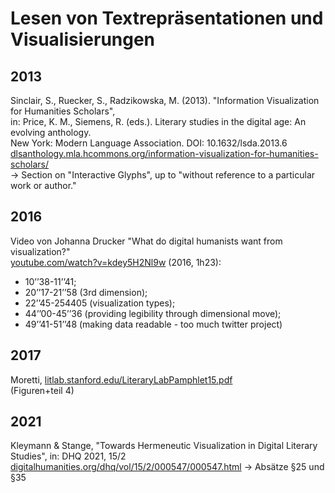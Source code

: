 # Lesen von Textrepräsentationen und Visualisierungen

## 2013
Sinclair, S., Ruecker, S., Radzikowska, M. (2013). "Information Visualization for Humanities Scholars",  
in: Price, K. M., Siemens, R. (eds.). Literary studies in the digital age: An evolving anthology.  
New York: Modern Language Association. DOI: 10.1632/lsda.2013.6  
[dlsanthology.mla.hcommons.org/information-visualization-for-humanities-scholars/](https://dlsanthology.mla.hcommons.org/information-visualization-for-humanities-scholars/)  
-> Section on "Interactive Glyphs", up to "without reference to a particular work or author."


## 2016
Video von Johanna Drucker "What do digital humanists want from visualization?"  
[youtube.com/watch?v=kdey5H2Nl9w](https://www.youtube.com/watch?v=kdey5H2Nl9w) (2016, 1h23):  
-	10’’38-11’’41; 
-	20’’17-21’’58 (3rd dimension); 
-	22’’45-254405 (visualization types); 
-	44’’00-45’’36 (providing legibility through dimensional move); 
-	49’’41-51’’48 (making data readable - too much twitter project)

## 2017
Moretti, [litlab.stanford.edu/LiteraryLabPamphlet15.pdf](https://litlab.stanford.edu/LiteraryLabPamphlet15.pdf)  
(Figuren+teil 4)

## 2021
Kleymann & Stange, "Towards Hermeneutic Visualization in Digital Literary Studies", in: DHQ 2021, 15/2
[digitalhumanities.org/dhq/vol/15/2/000547/000547.html](http://www.digitalhumanities.org/dhq/vol/15/2/000547/000547.html) 
-> Absätze §25 und §35
